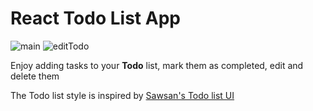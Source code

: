# React Todo List App

![main](https://res.cloudinary.com/ddjb3qdew/image/upload/v1641570545/Todo/main_pg8ozj.png)
![editTodo](https://res.cloudinary.com/ddjb3qdew/image/upload/v1641570553/Todo/edit_a1bomd.png)

Enjoy adding tasks to your **Todo** list, mark them as completed, edit and delete them

The Todo list style is inspired by [Sawsan's Todo list UI](https://codepen.io/saawsan/pen/jayzeq)

